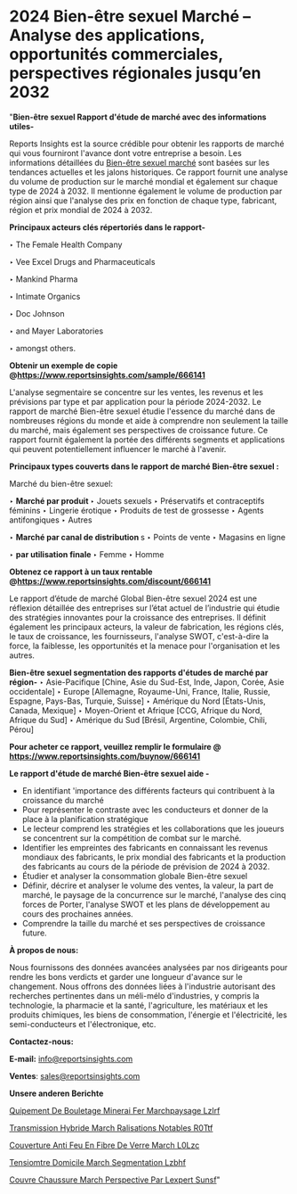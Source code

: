 # 2024 Bien-être sexuel Marché – Analyse des applications, opportunités commerciales, perspectives régionales jusqu’en 2032

"<strong>Bien-être sexuel Rapport d'étude de marché avec des informations utiles-</strong>

Reports Insights est la source crédible pour obtenir les rapports de marché qui vous fourniront l'avance dont votre entreprise a besoin. Les informations détaillées du <a href=https://www.reportsinsights.com/sample/666141>Bien-être sexuel marché</a> sont basées sur les tendances actuelles et les jalons historiques. Ce rapport fournit une analyse du volume de production sur le marché mondial et également sur chaque type de 2024 à 2032. Il mentionne également le volume de production par région ainsi que l'analyse des prix en fonction de chaque type, fabricant, région et prix mondial de 2024 à 2032.

<b>Principaux acteurs clés répertoriés dans le rapport-</b>

‣ The Female Health Company

‣ Vee Excel Drugs and Pharmaceuticals

‣ Mankind Pharma

‣ Intimate Organics

‣ Doc Johnson

‣ and Mayer Laboratories

‣ amongst others.

<strong><b>Obtenir un exemple de copie @</b></strong><a href=https://www.reportsinsights.com/sample/666141><strong><b>https://www.reportsinsights.com/sample/666141</b></strong></a>

L'analyse segmentaire se concentre sur les ventes, les revenus et les prévisions par type et par application pour la période 2024-2032. Le rapport de marché Bien-être sexuel étudie l'essence du marché dans de nombreuses régions du monde et aide à comprendre non seulement la taille du marché, mais également ses perspectives de croissance future. Ce rapport fournit également la portée des différents segments et applications qui peuvent potentiellement influencer le marché à l'avenir.

<strong>Principaux types couverts dans le rapport de marché Bien-être sexuel :</strong>

Marché du bien-être sexuel:

‣  <strong> Marché par produit </strong>
‣ Jouets sexuels
‣ Préservatifs et contraceptifs féminins
‣ Lingerie érotique
‣ Produits de test de grossesse
‣ Agents antifongiques
‣ Autres

‣  <strong> Marché par canal de distribution </strong> s
‣ Points de vente
‣ Magasins en ligne

‣  <strong> par utilisation finale </strong>
‣ Femme
‣ Homme

<strong><b>Obtenez ce rapport à un taux rentable @</b></strong><a href=https://www.reportsinsights.com/discount/666141><strong><b>https://www.reportsinsights.com/discount/666141</b></strong></a>

Le rapport d’étude de marché Global Bien-être sexuel 2024 est une réflexion détaillée des entreprises sur l’état actuel de l’industrie qui étudie des stratégies innovantes pour la croissance des entreprises. Il définit également les principaux acteurs, la valeur de fabrication, les régions clés, le taux de croissance, les fournisseurs, l'analyse SWOT, c'est-à-dire la force, la faiblesse, les opportunités et la menace pour l'organisation et les autres.

<strong>Bien-être sexuel segmentation des rapports d'études de marché par région-</strong>
‣ Asie-Pacifique [Chine, Asie du Sud-Est, Inde, Japon, Corée, Asie occidentale]
‣ Europe [Allemagne, Royaume-Uni, France, Italie, Russie, Espagne, Pays-Bas, Turquie, Suisse]
‣ Amérique du Nord [États-Unis, Canada, Mexique]
‣ Moyen-Orient et Afrique [CCG, Afrique du Nord, Afrique du Sud]
‣ Amérique du Sud [Brésil, Argentine, Colombie, Chili, Pérou]

<strong>Pour acheter ce rapport, veuillez remplir le formulaire @   <a href=https://www.reportsinsights.com/buynow/666141>https://www.reportsinsights.com/buynow/666141</a></strong>

<strong>Le rapport d'étude de marché Bien-être sexuel aide -</strong>
<ul>
  <li>En identifiant 'importance des différents facteurs qui contribuent à la croissance du marché</li>
  <li>Pour représenter le contraste avec les conducteurs et donner de la place à la planification stratégique</li>
  <li>Le lecteur comprend les stratégies et les collaborations que les joueurs se concentrent sur la compétition de combat sur le marché.</li>
  <li>Identifier les empreintes des fabricants en connaissant les revenus mondiaux des fabricants, le prix mondial des fabricants et la production des fabricants au cours de la période de prévision de 2024 à 2032.</li>
  <li>Étudier et analyser la consommation globale Bien-être sexuel</li>
  <li>Définir, décrire et analyser le volume des ventes, la valeur, la part de marché, le paysage de la concurrence sur le marché, l'analyse des cinq forces de Porter, l'analyse SWOT et les plans de développement au cours des prochaines années.</li>
  <li>Comprendre la taille du marché et ses perspectives de croissance future.</li>
</ul>
<strong>À propos de nous:</strong>

Nous fournissons des données avancées analysées par nos dirigeants pour rendre les bons verdicts et garder une longueur d'avance sur le changement. Nous offrons des données liées à l'industrie autorisant des recherches pertinentes dans un méli-mélo d'industries, y compris la technologie, la pharmacie et la santé, l'agriculture, les matériaux et les produits chimiques, les biens de consommation, l'énergie et l'électricité, les semi-conducteurs et l'électronique, etc.

<strong>Contactez-nous:</strong>

<strong>E-mail:</strong> <a href=mailto:info@reportsinsights.com>info@reportsinsights.com</a>

<strong>Ventes</strong>: <a href=mailto:sales@reportsinsights.com>sales@reportsinsights.com</a>

<strong>Unsere anderen Berichte</strong>

<a href=https://www.linkedin.com/pulse/%C3%A9quipement-de-bouletage-minerai-fer-march%C3%A9paysage-lzlrf/>Quipement De Bouletage Minerai Fer Marchpaysage Lzlrf</a>

<a href=https://www.linkedin.com/pulse/transmission-hybride-march%C3%A9-r%C3%A9alisations-notables-r0ttf/>Transmission Hybride March Ralisations Notables R0Ttf</a>

<a href=https://www.linkedin.com/pulse/couverture-anti-feu-en-fibre-de-verre-march%C3%A9-l0lzc/>Couverture Anti Feu En Fibre De Verre March L0Lzc</a>

<a href=https://www.linkedin.com/pulse/tensiom%C3%A8tre-%C3%A0-domicile-march%C3%A9-segmentation-lzbhf/>Tensiomtre  Domicile March Segmentation Lzbhf</a>

<a href=https://www.linkedin.com/pulse/couvre-chaussure-march%C3%A9-perspective-par-lexpert-sunsf/>Couvre Chaussure March Perspective Par Lexpert Sunsf</a>"
